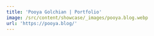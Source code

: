 ```yaml
---
title: 'Pooya Golchian | Portfolio'
image: /src/content/showcase/_images/pooya.blog.webp
url: 'https://pooya.blog/'
---
```

